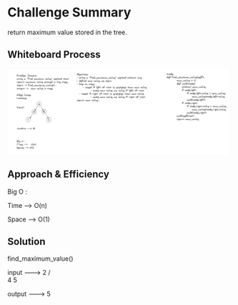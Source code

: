 # Challenge Summary
return maximum value stored in the tree.

## Whiteboard Process
![Tree Max](tree-max.PNG)

## Approach & Efficiency
Big O :

Time -->   O(n) 

Space --> O(1)

## Solution
find_maximum_value()

input --->  2
           / \
          4   5

output ---> 5